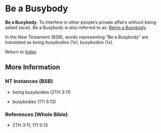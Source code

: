 # Be a Busybody
**Be a Busybody**. 
To interfere in other people’s private affairs without being asked (acai). 
Be a Busybody is also referred to as: 
[Being a Busybody](Busybody.2.md). 




In the New Testament (BSB), words representing “Be a Busybody” are translated as 
*being busybodies* (1x), *busybodies* (1x). 


Return to [Index](00-Index.md)

## More Information

### NT Instances (BSB)

* being busybodies (2TH 3:11)

* busybodies (1TI 5:13)



### References (Whole Bible)

* 2TH 3:11; 1TI 5:13



